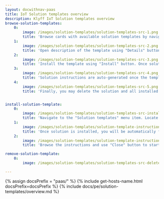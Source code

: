 ```yaml
---
layout: docwithnav-paas
title: IoT Solution templates overview
description: Klyff IoT Solution templates overview
browse-solution-templates:
    0:
        image: /images/solution-templates/solution-templates-src-1.png
        title: 'Browse cards with available solution templates by navigating to "Solution templates" menu item.'
    1:
        image: /images/solution-templates/solution-templates-src-2.png
        title: 'Open description of the template using "Details" button.'
    2:
        image: /images/solution-templates/solution-templates-src-3.png
        title: 'Install the template using "Install" button. Once solution is installed, you will be automatically forwarded to the main dashboard of the corresponding template, and the instructions dialog will appear.'
    3:
        image: /images/solution-templates/solution-templates-src-4.png
        title: 'Solution instructions are auto-generated once the template is installed. You may open them using "Instructions" button.'
    4:
        image: /images/solution-templates/solution-templates-src-5.png
        title: 'Finally, you may delete the solution and all installed resources using "Delete" button.'


install-solution-template:
    0:
        image: /images/solution-templates/solution-templates-src-install.png
        title: 'Navigate to the "Solution templates" menu item. Locate the template and use "Install" button.'
    1:
        image: /images/solution-templates/solution-template-instructions-src-1.png
        title: 'Once solution is installed, you will be automatically forwarded to the main dashboard of the corresponding template, and the instructions dialog will appear.'
    2:
        image: /images/solution-templates/solution-template-instructions-src-2.png
        title: 'Browse the instructions and use "Close" button to start using the solution.'

remove-solution-template:
    0:
        image: /images/solution-templates/solution-templates-src-delete.png

---
```


{% assign docsPrefix = "paas/" %}
{% include get-hosts-name.html docsPrefix=docsPrefix %}
{% include docs/pe/solution-templates/overview.md %}